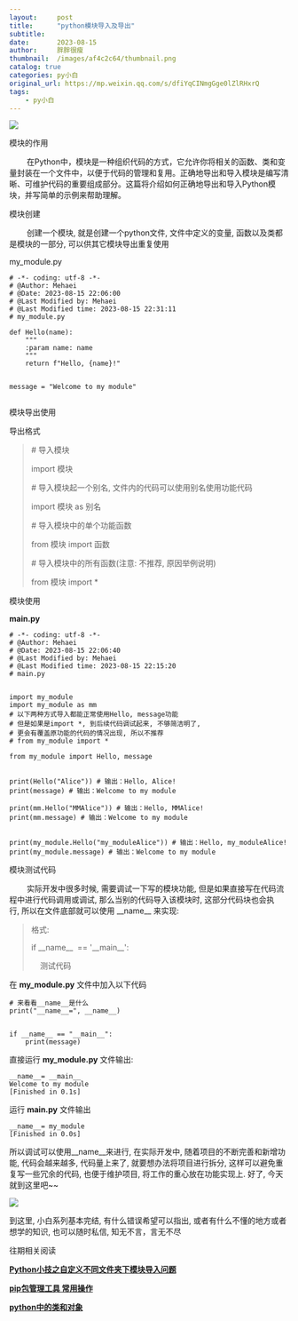 ```yaml
---
layout:     post
title:      "python模块导入及导出"
subtitle:   
date:       2023-08-15
author:     胖胖很瘦
thumbnail:  /images/af4c2c64/thumbnail.png
catalog: true
categories: py小白
original_url: https://mp.weixin.qq.com/s/dfiYqCINmgGge0lZlRHxrQ
tags:
    - py小白
---
```


![](/images/af4c2c64/1.png)

模块的作用

        在Python中，模块是一种组织代码的方式，它允许你将相关的函数、类和变量封装在一个文件中，以便于代码的管理和复用。正确地导出和导入模块是编写清晰、可维护代码的重要组成部分。这篇将介绍如何正确地导出和导入Python模块，并写简单的示例来帮助理解。

模块创建

        创建一个模块, 就是创建一个python文件, 文件中定义的变量, 函数以及类都是模块的一部分, 可以供其它模块导出重复使用

my\_module.py

```
# -*- coding: utf-8 -*-  
# @Author: Mehaei  
# @Date: 2023-08-15 22:06:00  
# @Last Modified by: Mehaei  
# @Last Modified time: 2023-08-15 22:31:11  
# my_module.py  
  
def Hello(name):  
    """  
    :param name: name  
    """  
    return f"Hello, {name}!"  
  
  
message = "Welcome to my module"  
  

```

模块导出使用

导出格式

> # 导入模块
>
> import 模块
>
> # 导入模块起一个别名, 文件内的代码可以使用别名使用功能代码
>
> import 模块 as 别名
>
> # 导入模块中的单个功能函数
>
> from 模块 import 函数
>
> # 导入模块中的所有函数(注意: 不推荐, 原因举例说明)
>
> from 模块 import \*

模块使用

**main.py**

```
# -*- coding: utf-8 -*-  
# @Author: Mehaei  
# @Date: 2023-08-15 22:06:40  
# @Last Modified by: Mehaei  
# @Last Modified time: 2023-08-15 22:15:20  
# main.py  
  
  
import my_module  
import my_module as mm  
# 以下两种方式导入都能正常使用Hello, message功能  
# 但是如果是import *, 到后续代码调试起来, 不够简洁明了,   
# 更会有覆盖原功能的代码的情况出现, 所以不推荐  
# from my_module import *  
  
from my_module import Hello, message  
  
  
print(Hello("Alice")) # 输出：Hello, Alice!  
print(message) # 输出：Welcome to my module  
  
print(mm.Hello("MMAlice")) # 输出：Hello, MMAlice!  
print(mm.message) # 输出：Welcome to my module  
  
  
print(my_module.Hello("my_moduleAlice")) # 输出：Hello, my_moduleAlice!  
print(my_module.message) # 输出：Welcome to my module
```

模块测试代码

        实际开发中很多时候, 需要调试一下写的模块功能, 但是如果直接写在代码流程中进行代码调用或调试, 那么当别的代码导入该模块时, 这部分代码块也会执行, 所以在文件底部就可以使用 \_\_name\_\_ 来实现:

> 格式:
>
> if \_\_name\_\_  == '\_\_main\_\_':
>
>     测试代码

在 **my\_module.py** 文件中加入以下代码

```
# 来看看__name__是什么  
print("__name__=", __name__)  
  
  
if __name__ == "__main__":  
    print(message)
```

直接运行 **my\_module.py** 文件输出:

```
__name__= __main__  
Welcome to my module  
[Finished in 0.1s]
```

运行 **main.py** 文件输出

```
__name__= my_module  
[Finished in 0.0s]
```

所以调试可以使用\_\_name\_\_来进行, 在实际开发中, 随着项目的不断完善和新增功能, 代码会越来越多, 代码量上来了, 就要想办法将项目进行拆分, 这样可以避免重复写一些冗余的代码, 也便于维护项目, 将工作的重心放在功能实现上. 好了, 今天就到这里吧~~

![](/images/af4c2c64/2.png)

到这里, 小白系列基本完结, 有什么错误希望可以指出, 或者有什么不懂的地方或者想学的知识, 也可以随时私信, 知无不言，言无不尽

往期相关阅读

**[Python小技之自定义不同文件夹下模块导入问题](http://mp.weixin.qq.com/s?__biz=MzUyMzk3OTYyMQ==&mid=2247483745&idx=1&sn=e6fd97e9b45dbf0aff28c97a0492800a&chksm=fa351f6bcd42967dd23d7ebdae3bd545e6252e8439427bca6b56712b4e74ecefa407e80dce7e&scene=21#wechat_redirect)**

  

**[pip包管理工具 常用操作](http://mp.weixin.qq.com/s?__biz=MzUyMzk3OTYyMQ==&mid=2247483766&idx=1&sn=5d143f2401d1264dda64baf5612a19ce&chksm=fa351f7ccd42966acda0fbf718786a6c03f974a85ef74efe56cc17af21a0f5c421d1d7175beb&scene=21#wechat_redirect)**

**[python中的类和对象](http://mp.weixin.qq.com/s?__biz=MzUyMzk3OTYyMQ==&mid=2247487198&idx=1&sn=2c6d08f9e064cab5b6b7dc4ca2da0ca4&chksm=fa3510d4cd4299c219b8a9ab2c3f3a4c7b9c4a75186fffdfc07b605923b764883226e61aea88&scene=21#wechat_redirect)**